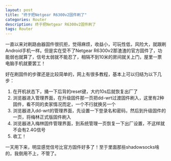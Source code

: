 ```yaml
---
layout: post
title: "终于把Netgear R6300v2固件刷了"
categories: Router
description: 终于把Netgear R6300v2固件刷了
tags: Router
---
```

一直以来对刷路由器固件很抗拒，觉得麻烦，收益小，可玩性低，风险大，就跟刷Android手机一样。但是实在受不了Netgear R6300v2那渣渣的官方固件了，功能弱也就算了，信号太弱就不能忍了，相隔不到10米的房间就关上门，屋里一票电脑手机就要罢工！

好在刷固件的步骤还是比较简单的，网上有很多教程，基本上可以归结为以下几步：

1. 在开机状态下，捅一下后背的reset键，大约10s后就恢复出厂了
2. 浏览器进入管理界面，在升级固件那一页把dd-wrt过渡固件刷入，这里有2种固件，看不同的卖家情况而定，一个不行就换另一个
3. 浏览器进入dd-wrt的管理界面，先设置一下登录名和密码，然后到升级固件的一页，将梅林正式版固件刷入
4. 浏览器进入梅林固件管理界面，到系统管理一页恢复一下出厂设置，不这样就不会有2.4G信号
5. 收工！

一天用下来，明显感觉信号比官方固件好多了！至于里面那些shadowsocks啥的，我倒用不上，不管了。
